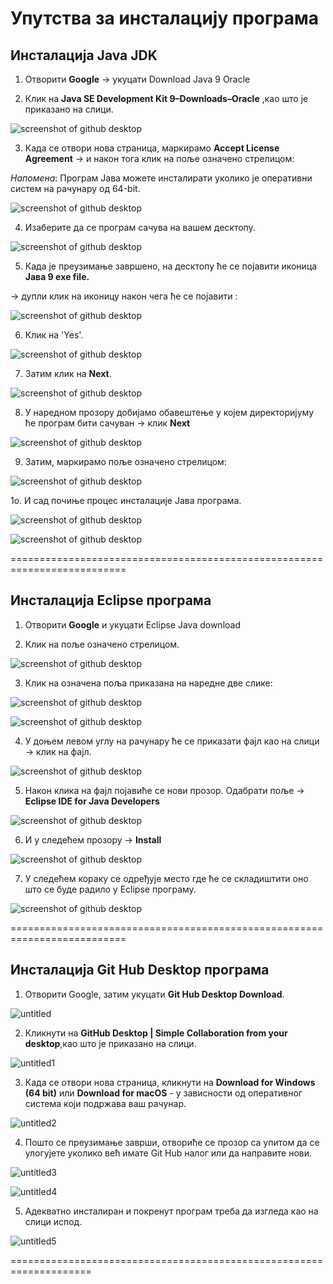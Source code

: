 ﻿# Упутства за инсталацију програма   


## Инсталација Java JDK 


1. Отворити **Google** → укуцати Download Java 9 Oracle   

2. Клик на **Java SE Development Kit 9–Downloads–Oracle** ,као што је приказано на слици. 



![screenshot of github desktop](/slike1/8.png)



3. Када се отвори нова страница, маркирамо **Accept License Agreement**  → и након тога клик на поље означено стрелицом:

*Напомена*: Програм Јава можете инсталирати уколико је оперативни систем на рачунару од 64-bit.



![screenshot of github desktop](/slike1/9.png)



4. Изаберите да се програм сачува на вашем десктопу.



![screenshot of github desktop](/slike1/10.png) 



5. Када је преузимање завршено, на десктопу ће се појавити иконица **Јава 9 еxe file.**

→ дупли клик на иконицу након чега ће се појавити :



![screenshot of github desktop](/slike/2a.png) 



6. Клик на 'Yes'.



![screenshot of github desktop](/slike1/2.JPG) 



7. Затим клик на **Next**.



![screenshot of github desktop](/slike1/2a.png) 



8. У наредном прозору добијамо обавештење у којем директоријуму ће програм бити сачуван -> клик **Next**



![screenshot of github desktop](/slike1/4.png)



9. Затим, маркирамо поље означено стрелицом:



![screenshot of github desktop](/slike1/5.png) 



1о. И сад почиње процес инсталације Јава програма. 



![screenshot of github desktop](/slike1/6.png)



![screenshot of github desktop](/slike1/7.png)



==========================================================================


## Инсталација Eclipse програма 


1. Отворити **Google** и укуцати Eclipse Java download

2. Клик на поље означено стрелицом.



![screenshot of github desktop](/slike1/12.png)



3. Клик на означена поља приказана на наредне две слике: 



![screenshot of github desktop](/slike1/13.png)



![screenshot of github desktop](/slike1/14.png)



4. У доњем левом углу на рачунару ће се приказати фајл као на слици -> клик на фајл.



![screenshot of github desktop](/slike1/15.JPG)



5. Након клика на фајл појавиће се нови прозор. Одабрати поље -> **Eclipse IDE for Java Developers**



![screenshot of github desktop](/slike1/16.JPG)



6. И у следећем прозору -> **Install**



![screenshot of github desktop](/slike1/17.JPG)



7. У следећем кораку се одређује место где ће се складиштити оно што се буде радило у Eclipse програму.



![screenshot of github desktop](/slike1/18.JPG)



==========================================================================


## Инсталација Git Hub Desktop програма 


1. Отворити Google, затим укуцати **Git Hub Desktop Download**. 



![untitled](https://user-images.githubusercontent.com/35116168/35834992-7f8ac6da-0ad8-11e8-9e18-c5ffa08d6597.png)



2. Кликнути на **GitHub Desktop | Simple Collaboration from your desktop**,као што је приказано на слици.



![untitled1](https://user-images.githubusercontent.com/35116168/35835045-c21314da-0ad8-11e8-92cb-efc0cdbff5f5.png)



3. Када се отвори нова страница, кликнути на **Download for Windows (64 bit)** или **Download for macOS** - у зависности од оперативног система који подржава ваш рачунар.



![untitled2](https://user-images.githubusercontent.com/35116168/35835105-15472bb4-0ad9-11e8-8f3d-e27c633fd068.png)



4. Пошто се преузимање заврши, отвориће се прозор са упитом да се улогујете уколико већ имате Git Hub налог или да направите нови.



![untitled3](https://user-images.githubusercontent.com/35116168/35835111-24225000-0ad9-11e8-8bc1-6dd8322d4e6c.png)



![untitled4](https://user-images.githubusercontent.com/35116168/35835112-244c950e-0ad9-11e8-8448-d0f26b66fe65.png)



5. Адекватно инсталиран и покренут програм треба да изгледа као на слици испод.



![untitled5](https://user-images.githubusercontent.com/35116168/35835126-341e1584-0ad9-11e8-8243-be2b7067942e.png)



====================================================================

